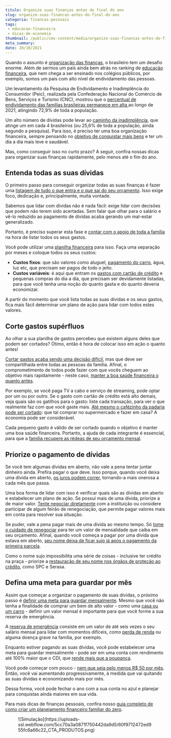 ```yaml
---
titulo: Organize suas finanças antes do final do ano
slug: organize-suas-financas-antes-do-final-do-ano
categoria: financas-pessoais
tags:
 - educacao-financeira
 - dicas-de-economia
thumbnail: /public/cms-content/media/organize-suas-financas-antes-do-final-do-ano.jpg
meta_summary: 
date: 20/10/2021
---
```

Quando o assunto é [organização das finanças](https://www.embracon.com.br/blog/planejamento-financeiro-um-guia-para-as-financas-nao-sairem-de-controle), o brasileiro tem um desafio enorme. Além de sermos um país ainda bem atrás no ranking de [educação financeira](https://www.embracon.com.br/blog/entenda-a-importancia-da-educacao-financeira-na-sua-vida), que nem chega a ser ensinado nos colégios públicos, por exemplo, somos um país com alto nível de endividamento das pessoas.

Um levantamento da Pesquisa de Endividamento e Inadimplência do Consumidor (Peic), realizada pela Confederação Nacional do Comércio de Bens, Serviços e Turismo (CNC), mostrou que o [percentual de endividamento das famílias brasileiras permanece em alta ](https://agenciabrasil.ebc.com.br/economia/noticia/2021-08/cnc-percentual-de-familias-com-dividas-chega-729)ao longo de 2021, atingindo 72,9% de toda a população.

Um alto número de dívidas pode levar ao [caminho da inadimplência](https://www.embracon.com.br/blog/nao-consigo-pagar-meu-consorcio-e-agora), que atinge um em cada 4 brasileiros (ou 25,6% de toda a população, ainda segundo a pesquisa). Para isso, é preciso ter uma boa organização financeira, sempre pensando no [objetivo de conquistar mais bens](https://www.embracon.com.br/blog/5-formas-de-aumentar-seu-patrimonio-com-o-consorcio) e ter um dia a dia mais leve e saudável.

Mas, como conseguir isso no curto prazo? A seguir, confira nossas dicas para organizar suas finanças rapidamente, pelo menos até o fim do ano.

Entenda todas as suas dívidas 
------------------------------

O primeiro passo para conseguir organizar todas as suas finanças é fazer uma [listagem de tudo o que entra e o que sai do seu orçamento](https://www.embracon.com.br/blog/dicas-para-sair-das-dividas). Isso exige foco, dedicação e, principalmente, muita vontade.

Sabemos que lidar com dívidas não é nada fácil: exige lidar com decisões que podem não terem sido acertadas. Sem falar que olhar para o salário e vê-lo reduzido ao pagamento de dívidas acaba gerando um mal-estar generalizado.

Portanto, é preciso superar esta fase e [contar com o apoio de toda a família](https://www.embracon.com.br/blog/envolva-seus-filhos-nas-financas-da-familia) na hora de listar todos os seus gastos.

Você pode utilizar uma [planilha financeira](https://www.embracon.com.br/blog/como-criar-uma-planilha-de-planejamento-financeiro) para isso. Faça uma separação por meses e coloque todos os seus custos:

- **Custos fixos**: que são valores como aluguel, [pagamento do carro](https://www.embracon.com.br/blog/5-formas-de-pagamento-de-um-carro), água, luz etc, que precisam ser pagos de todo o jeito.
- **Custos variáveis**: é aqui que entram os [gastos com cartão de crédito](https://www.embracon.com.br/blog/divida-de-cartao-de-credito-como-sair-dela-e-nao-entrar-mais) e pequenas compras do dia a dia, que precisam ser devidamente listadas, para que você tenha uma noção do quanto gasta e do quanto deveria economizar.

A partir do momento que você lista todas as suas dívidas e os seus gastos, fica mais fácil determinar um plano de ação para lidar com todos estes valores.

Corte gastos supérfluos 
------------------------

Ao olhar a sua planilha de gastos percebeu que existem alguns deles que podem ser cortados? Ótimo, então é hora de colocar isso em ação o quanto antes!

[Cortar gastos acaba sendo uma decisão difícil](https://www.embracon.com.br/blog/gastos-superfluos-e-essenciais-saiba-diferenciar), mas que deve ser compartilhada entre todas as pessoas da família. Afinal, o comprometimento de todos pode fazer com que vocês cheguem ao objetivo mais rapidamente - neste caso, [manter a boa saúde financeira o quanto antes](https://www.embracon.com.br/blog/entenda-como-e-possivel-manter-a-saude-financeira-da-sua-familia).

Por exemplo, se você paga TV a cabo e serviço de streaming, pode optar por um ou por outro. Se o gasto com cartão de crédito está alto demais, veja quais são os gatilhos para o gasto: liste cada transação, para ver o que realmente faz com que você gaste mais. [Até mesmo o cafézinho da padaria pode ser cortado](https://www.embracon.com.br/blog/como-identificar-e-eliminar-gastos-desnecessarios): que tal comprar no supermercado e fazer em casa? A economia pode ser considerável.

Cada pequeno gasto é válido de ser cortado quando o objetivo é manter uma boa saúde financeira. Portanto, a ajuda de cada integrante é essencial, para que a [família recupere as rédeas de seu orçamento mensal](https://www.embracon.com.br/blog/aprenda-como-montar-um-orcamento-familiar-em-5-passos).

Priorize o pagamento de dívidas 
--------------------------------

Se você tem algumas dívidas em aberto, não vale a pena tentar juntar dinheiro ainda. Prefira pagar o que deve. Isso porque, quando você deixa uma dívida em aberto, [os juros podem correr](https://www.embracon.com.br/blog/como-os-juros-afetam-a-sua-vida), tornando-a mais onerosa a cada mês que passa.

Uma boa forma de lidar com isso é verificar quais são as dívidas em aberto e estabelecer um plano de ação. Se possui mais de uma dívida, priorize a de maior valor. [Tente negociar diretamente](https://www.embracon.com.br/blog/4-dicas-para-conseguir-uma-boa-negociacao-na-hora-de-adquirir-o-seu-bem) com a instituição ou considere participar de algum feirão de renegociação, que permite pagar valores mais em conta para resolver sua situação.

Se puder, vale a pena pagar mais de uma dívida ao mesmo tempo. Só [tome o cuidado de renegociar](https://www.embracon.com.br/blog/como-funciona-a-renegociacao-da-divida-de-consorcio) para ter um valor de mensalidade que caiba em seu orçamento. Afinal, quando você começa a pagar por uma dívida que estava em aberto, [seu nome deixa de ficar sujo já após o pagamento da primeira parcela](https://www.embracon.com.br/blog/saiba-o-que-fazer-para-limpar-o-nome).

Como o nome sujo impossibilita uma série de coisas - inclusive ter crédito na praça - priorize a [restauração de seu nome nos órgãos de proteção ao crédito](https://www.embracon.com.br/blog/o-que-e-o-spc-serasa-e-como-ele-influencia-na-sua-vida-financeira), como SPC e Serasa.

Defina uma meta para guardar por mês 
-------------------------------------

Assim que começar a organizar o pagamento de suas dívidas, o próximo passo é [definir uma meta para guardar mensalmente](https://www.embracon.com.br/blog/planejamento-financeiro-para-iniciantes-os-primeiros-passos). Mesmo que você não tenha a finalidade de comprar um bem de alto valor - como uma [casa ou um carro](https://www.embracon.com.br/blog/quero-comprar-uma-casa-ou-carro-com-consorcio-por-onde-comecar) - definir um valor mensal é importante para que você forme a sua reserva de emergência.

A [reserva de emergência](https://www.embracon.com.br/blog/quando-usar-a-reserva-de-emergencia) consiste em um valor de até seis vezes o seu salário mensal para lidar com momentos difíceis, como [perda de renda](https://www.embracon.com.br/blog/perda-de-renda-como-lidar) ou alguma doença grave na família, por exemplo.

Enquanto estiver pagando as suas dívidas, você pode estabelecer uma meta para guardar mensalmente - pode ser em uma conta com rendimento até 100% maior que o CDI, que [rende mais que a poupança](https://www.embracon.com.br/blog/vale-a-pena-guardar-dinheiro-na-poupanca).

Você pode começar com pouco - [nem que seja pelo menos R$ 50 por mês](https://www.embracon.com.br/blog/qual-o-melhor-investimento-para-r-50-r-500-ou-r-5000). Então, você vai aumentando progressivamente, à medida que vai quitando as suas dívidas e economizando mais por mês.

Dessa forma, você pode fechar o ano com a sua conta no azul e planejar para conquistas ainda maiores em sua vida.

Para mais dicas de finanças pessoais, confira nosso [guia completo de como criar um planejamento financeiro familiar do zero](https://www.embracon.com.br/blog/faca-um-planejamento-financeiro-anual).

<figure class="w-richtext-figure-type-image w-richtext-align-center"><div>![Simulação](https://uploads-ssl.webflow.com/5cc70a3a0871f750442da9d5/60f9712472ed955fc6a66c22_CTA_PRODUTOS.png)</div></figure>
